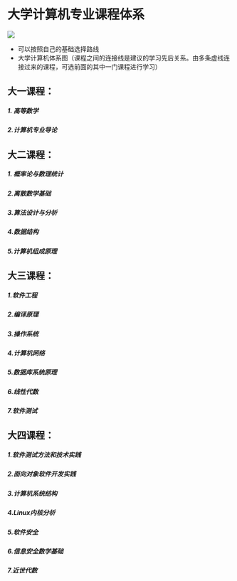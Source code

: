 # 大学计算机专业课程体系
![](https://github.com/hjj5258/UniversityComputerProfessionalCourseSystem/blob/master/Photo/all.png)
- 可以按照自己的基础选择路线
- 大学计算机体系图（课程之间的连接线是建议的学习先后关系。由多条虚线连接过来的课程，可选前面的其中一门课程进行学习）
## 大一课程：
##### 1. 高等数学
##### 2.计算机专业导论 
## 大二课程：
##### 1. 概率论与数理统计
##### 2.离散数学基础
##### 3.算法设计与分析 
##### 4.数据结构
##### 5.计算机组成原理 
## 大三课程：
##### 1.软件工程 
##### 2.编译原理
##### 3.操作系统 
##### 4.计算机网络 
##### 5.数据库系统原理 
##### 6.线性代数
##### 7.软件测试
## 大四课程：
##### 1.软件测试方法和技术实践
##### 2.面向对象软件开发实践 
##### 3.计算机系统结构 
##### 4.Linux内核分析
##### 5.软件安全 
##### 6.信息安全数学基础
##### 7.近世代数
